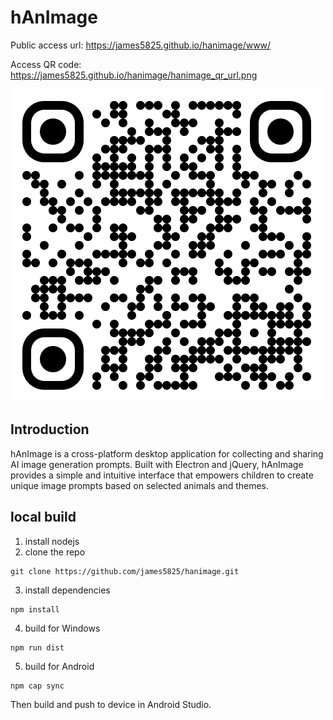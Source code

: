# hAnImage
Public access url: https://james5825.github.io/hanimage/www/

Access QR code: https://james5825.github.io/hanimage/hanimage_qr_url.png

![alt text](hanimage_qr_url.png)

## Introduction
hAnImage is a cross-platform desktop application for collecting and sharing AI image generation prompts. Built with Electron and jQuery, hAnImage provides a simple and intuitive interface that empowers children to create unique image prompts based on selected animals and themes.

## local build
1. install nodejs
2. clone the repo
```
git clone https://github.com/james5825/hanimage.git
```

3. install dependencies
```
npm install
```

4. build for Windows
```
npm run dist
```

5. build for Android
```
npm cap sync
```
Then build and push to device in Android Studio.